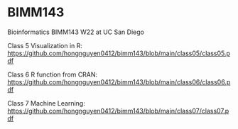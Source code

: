 # BIMM143
Bioinformatics BIMM143 W22 at UC San Diego

Class 5 Visualization in R: https://github.com/hongnguyen0412/bimm143/blob/main/class05/class05.pdf

Class 6 R function from CRAN: https://github.com/hongnguyen0412/bimm143/blob/main/class06/class06.pdf

Class 7 Machine Learning: https://github.com/hongnguyen0412/bimm143/blob/main/class07/class07.pdf
